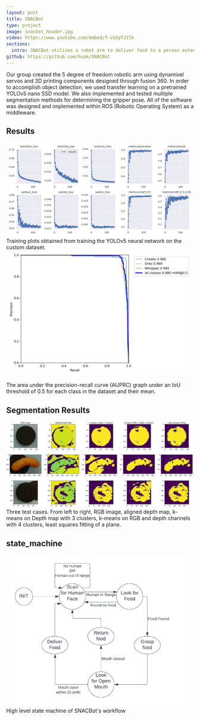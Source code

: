 ```yaml
---
layout: post
title: SNACBot
type: project
image: snacbot_header.jpg
video: https://www.youtube.com/embed/f-vsUyTJYIk
sections:
  intro: SNACBot utilizes a robot arm to deliver food to a person autonomously. The robot uses computer vision to locate food on a surface, and navigate the arm toward it to pick it up. SNACBot will also detect a user with an open mouth and deliver the food to their mouth safely. This allows disabled users to enjoy a meal on their own without the assistance of a caregiver.
github: https://github.com/hvak/SNACBot
---
```


Our group created the 5 degree of freedom robotic arm using dynamixel servos and 3D printing components designed through fusion 360. In order to accomplish object detection, we used transfer learning on a pretrained YOLOv5 nano SSD model. We also implemented and tested multiple segmentation methods for determining the gripper pose. All of the software was designed and implemented within ROS (Robotic Operating System) as a middleware. 

## Results
<img src="/assets/img/training_graphs.png">
Training plots obtained from training the YOLOv5 neural network on the custom dataset.


<img src="/assets/img/mAP-0.5.png">

The area under the precision-recall curve (AUPRC) graph under an IoU threshold of 0.5 for each class in the dataset and their mean.

## Segmentation Results
<img src="/assets/img/Test_Cases_fig.png">
Three test cases. From left to right, RGB image, aligned depth map, k-means on Depth map with 3 clusters, k-means on RGB and depth channels with 4 clusters, least squares fitting of a plane.

## state_machine
<img src="/assets/img/state_machine.png">
High level state machine of SNACBot's workflow

<div class="foot-icon"> 
<a href="{{page.github}}"><span class="fa fa-github fa-2x white" style="text-align:center; color:rgb(0, 0, 0);"></span><a>
